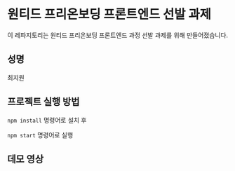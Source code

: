 # 원티드 프리온보딩 프론트엔드 선발 과제

이 레파지토리는 원티드 프리온보딩 프론트엔드 과정 선발 과제를 위해 만들어졌습니다.

## 성명

최지원

## 프로젝트 실행 방법

`npm install` 명령어로 설치 후

`npm start` 명령어로 실행

## 데모 영상
